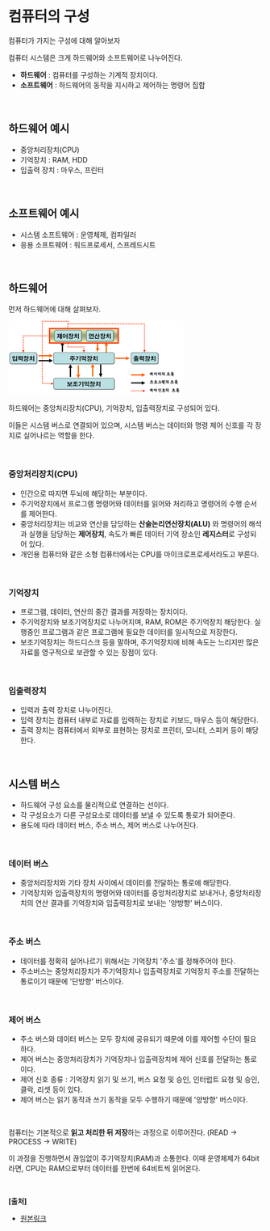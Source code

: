 # 컴퓨터의 구성
컴퓨터가 가지는 구성에 대해 알아보자

컴퓨터 시스템은 크게 하드웨어와 소프트웨어로 나누어진다.
* **하드웨어** : 컴퓨터를 구성하는 기계적 장치이다.
* **소프트웨어** : 하드웨어의 동작을 지시하고 제어하는 명령어 집합

<br/>

## 하드웨어 예시
* 중앙처리장치(CPU)
* 기억장치 : RAM, HDD
* 입출력 장치 : 마우스, 프린터

<br/>

## 소프트웨어 예시
* 시스템 소프트웨어 : 운영체제, 컴파일러
* 응용 소프트웨어 : 워드프로세서, 스프레드시트

<br/>

## 하드웨어
먼저 하드웨어에 대해 살펴보자.

![하드웨어](./하드웨어.png)

하드웨어는 중앙처리장치(CPU), 기억장치, 입출력장치로 구성되어 있다.

이들은 시스템 버스로 연결되어 있으며, 시스템 버스는 데이터와 명령 제어 신호를 각 장치로 실어나르는 역할을 한다.

<br/>

### 중앙처리장치(CPU)
* 인간으로 따지면 두뇌에 해당하는 부분이다.
* 주기억장치에서 프로그램 명령어와 데이터를 읽어와 처리하고 명령어의 수행 순서를 제어한다.
* 중앙처리장치는 비교와 연산을 담당하는 **산술논리연산장치(ALU)** 와 명령어의 해석과 실행을 담당하는 **제어장치**, 속도가 빠른 데이터 기억 장소인 **레지스터**로 구성되어 있다.
* 개인용 컴퓨터와 같은 소형 컴퓨터에서는 CPU를 마이크로프로세서라도고 부른다.

<br/>

### 기억장치
* 프로그램, 데이터, 연산의 중간 결과를 저장하는 장치이다.
* 주기억장치와 보조기억장치로 나누어지며, RAM, ROM은 주기억장치 해당한다. 실행중인 프로그램과 같은 프로그램에 필요한 데이터를 일시적으로 저장한다.
* 보조기억장치는 하드디스크 등을 말하며, 주기억장치에 비해 속도는 느리지만 많은 자료를 영구적으로 보관할 수 있는 장점이 있다.

<br/>

### 입출력장치
* 입력과 출력 장치로 나누어진다.
* 입력 장치는 컴퓨터 내부로 자료를 입력하는 장치로 키보드, 마우스 등이 해당한다.
* 출력 장치는 컴퓨터에서 외부로 표현하는 장치로 프린터, 모니터, 스피커 등이 해당한다.

<br/>

## 시스템 버스
* 하드웨어 구성 요소를 물리적으로 연결하는 선이다.
* 각 구성요소가 다른 구성요소로 데이터를 보낼 수 있도록 통로가 되어준다.
* 용도에 따라 데이터 버스, 주소 버스, 제어 버스로 나누어진다.

<br/>

### 데이터 버스
* 중앙처리장치와 기타 장치 사이에서 데이터를 전달하는 통로에 해당한다.
* 기억장치와 입출력장치의 명령어와 데이터를 중앙처리장치로 보내거나, 중앙처리장치의 연산 결과를 기억장치와 입출력장치로 보내는 '양방향' 버스이다.

<br/>

### 주소 버스
* 데이터를 정확히 실어나르기 위해서는 기억장치 '주소'를 정해주어야 한다.
* 주소버스는 중앙처리장치가 주기억장치나 입출력장치로 기억장치 주소를 전달하는 통로이기 때문에 '단방향' 버스이다.

<br/>

### 제어 버스
* 주소 버스와 데이터 버스는 모두 장치에 공유되기 때문에 이를 제어할 수단이 필요하다.
* 제어 버스는 중앙처리장치가 기억장치나 입출력장치에 제어 신호를 전달하는 통로이다.
* 제어 신호 종류 : 기억장치 읽기 및 쓰기, 버스 요청 및 승인, 인터럽트 요청 및 승인, 클락, 리셋 등이 있다.
* 제어 버스는 읽기 동작과 쓰기 동작을 모두 수행하기 때문에 '양방향' 버스이다.

<br/>

컴퓨터는 기본적으로 **읽고 처리한 뒤 저장**하는 과정으로 이루어진다.
(READ -> PROCESS -> WRITE)

이 과정을 진행하면서 끊임없이 주기억장치(RAM)과 소통한다. 이때 운영체제가 64bit라면, CPU는 RAM으로부터 데이터를 한번에 64비트씩 읽어온다.

<br/>

**[출처]**
* [원본링크](https://gyoogle.dev/blog/computer-science/computer-architecture/%EC%BB%B4%ED%93%A8%ED%84%B0%EC%9D%98%20%EA%B5%AC%EC%84%B1.html)